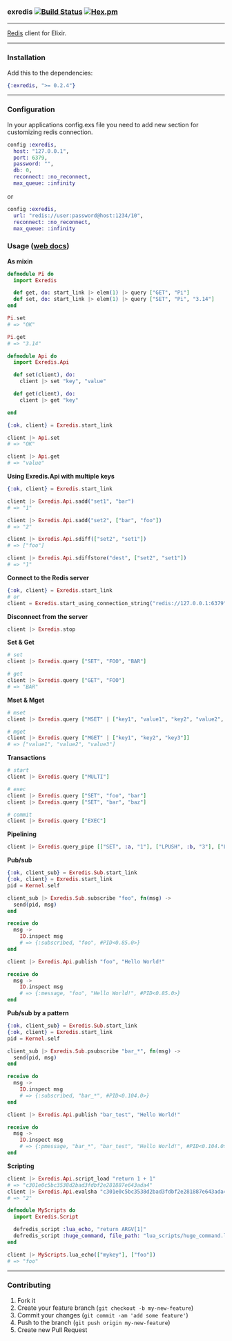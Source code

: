 ### exredis [![Build Status](https://img.shields.io/travis/artemeff/exredis.svg)](https://travis-ci.org/artemeff/exredis) [![Hex.pm](https://img.shields.io/hexpm/v/exredis.svg)](https://hex.pm/packages/exredis)

---

[Redis](http://redis.io) client for Elixir.

---

### Installation

Add this to the dependencies:

```elixir
{:exredis, ">= 0.2.4"}
```

---

### Configuration

In your applications config.exs file you need to add new section for customizing redis connection.

```elixir
config :exredis,
  host: "127.0.0.1",
  port: 6379,
  password: "",
  db: 0,
  reconnect: :no_reconnect,
  max_queue: :infinity
```

or

```elixir
config :exredis,
  url: "redis://user:password@host:1234/10",
  reconnect: :no_reconnect,
  max_queue: :infinity
```

### Usage ([web docs](http://hexdocs.pm/exredis/))

__As mixin__

```elixir
defmodule Pi do
  import Exredis

  def get, do: start_link |> elem(1) |> query ["GET", "Pi"]
  def set, do: start_link |> elem(1) |> query ["SET", "Pi", "3.14"]
end

Pi.set
# => "OK"

Pi.get
# => "3.14"
```

```elixir
defmodule Api do
  import Exredis.Api

  def set(client), do:
    client |> set "key", "value"

  def get(client), do:
    client |> get "key"

end

{:ok, client} = Exredis.start_link

client |> Api.set
# => "OK"

client |> Api.get
# => "value"
```

__Using Exredis.Api with multiple keys__

``` elixir
{:ok, client} = Exredis.start_link

client |> Exredis.Api.sadd("set1", "bar")
# => "1"

client |> Exredis.Api.sadd("set2", ["bar", "foo"])
# => "2"

client |> Exredis.Api.sdiff(["set2", "set1"])
# => ["foo"]

client |> Exredis.Api.sdiffstore("dest", ["set2", "set1"])
# => "1"
```

__Connect to the Redis server__

```elixir
{:ok, client} = Exredis.start_link
# or
client = Exredis.start_using_connection_string("redis://127.0.0.1:6379")
```

__Disconnect from the server__

```elixir
client |> Exredis.stop
```

__Set & Get__

```elixir
# set
client |> Exredis.query ["SET", "FOO", "BAR"]

# get
client |> Exredis.query ["GET", "FOO"]
# => "BAR"
```

__Mset & Mget__

```elixir
# mset
client |> Exredis.query ["MSET" | ["key1", "value1", "key2", "value2", "key3", "value3"]]

# mget
client |> Exredis.query ["MGET" | ["key1", "key2", "key3"]]
# => ["value1", "value2", "value3"]
```

__Transactions__

```elixir
# start
client |> Exredis.query ["MULTI"]

# exec
client |> Exredis.query ["SET", "foo", "bar"]
client |> Exredis.query ["SET", "bar", "baz"]

# commit
client |> Exredis.query ["EXEC"]
```

__Pipelining__

```elixir
client |> Exredis.query_pipe [["SET", :a, "1"], ["LPUSH", :b, "3"], ["LPUSH", :b, "2"]]
```

__Pub/sub__

```elixir
{:ok, client_sub} = Exredis.Sub.start_link
{:ok, client} = Exredis.start_link
pid = Kernel.self

client_sub |> Exredis.Sub.subscribe "foo", fn(msg) ->
  send(pid, msg)
end

receive do
  msg ->
    IO.inspect msg
    # => {:subscribed, "foo", #PID<0.85.0>}
end

client |> Exredis.Api.publish "foo", "Hello World!"

receive do
  msg ->
    IO.inspect msg
    # => {:message, "foo", "Hello World!", #PID<0.85.0>}
end
```

__Pub/sub by a pattern__

```elixir
{:ok, client_sub} = Exredis.Sub.start_link
{:ok, client} = Exredis.start_link
pid = Kernel.self

client_sub |> Exredis.Sub.psubscribe "bar_*", fn(msg) ->
  send(pid, msg)
end

receive do
  msg ->
    IO.inspect msg
    # => {:subscribed, "bar_*", #PID<0.104.0>}
end

client |> Exredis.Api.publish "bar_test", "Hello World!"

receive do
  msg ->
    IO.inspect msg
    # => {:pmessage, "bar_*", "bar_test", "Hello World!", #PID<0.104.0>}
end
```

__Scripting__

```elixir
client |> Exredis.Api.script_load "return 1 + 1"
# => "c301e0c5bc3538d2bad3fdbf2e281887e643ada4"
client |> Exredis.Api.evalsha "c301e0c5bc3538d2bad3fdbf2e281887e643ada4", 0, ["key1"], ["argv1"]
# => "2"

defmodule MyScripts do
  import Exredis.Script

  defredis_script :lua_echo, "return ARGV[1]"
  defredis_script :huge_command, file_path: "lua_scripts/huge_command.lua"
end

client |> MyScripts.lua_echo(["mykey"], ["foo"])
# => "foo"
```
---

### Contributing

1. Fork it
2. Create your feature branch (`git checkout -b my-new-feature`)
3. Commit your changes (`git commit -am 'add some feature'`)
4. Push to the branch (`git push origin my-new-feature`)
5. Create new Pull Request
